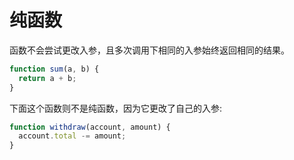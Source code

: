 # 纯函数

函数不会尝试更改入参，且多次调用下相同的入参始终返回相同的结果。

```js
function sum(a, b) {
  return a + b;
}
```

下面这个函数则不是纯函数，因为它更改了自己的入参:

```js
function withdraw(account, amount) {
  account.total -= amount;
}

```
